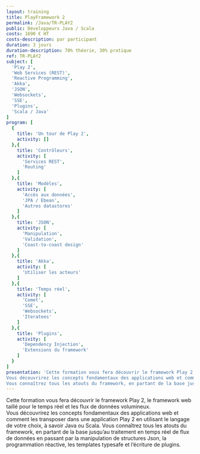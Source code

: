 ```yaml
---
layout: training
title: PlayFramework 2
permalink: /Java/TR-PLAY2
public: Développeurs Java / Scala
costs: 1690 € HT
costs-description: par participant
duration: 3 jours
duration-description: 70% théorie, 30% pratique
ref: TR-PLAY2
subject: [
  'Play 2',
  'Web Services (REST)',
  'Reactive Programming',
  'Akka',
  'JSON',
  'Websockets',
  'SSE',
  'Plugins',
  'Scala / Java'
]
program: [
  {
    title: 'Un tour de Play 2',
    activity: []
  },{
    title: 'Contrôleurs',
    activity: [
      'Services REST',
      'Routing'
    ]
  },{
    title: 'Modèles',
    activity: [
      'Accès aux données',
      'JPA / Ebean',
      'Autres datastores'
    ]
  },{
    title: 'JSON',
    activity: [
      'Manipulation',
      'Validation',
      'Coast-to-coast design'
    ]
  },{
    title: 'Akka',
    activity: [
      'Utiliser les acteurs'
    ]
  },{
    title: 'Temps réel',
    activity: [
      'Comet',
      'SSE',
      'Websockets',
      'Iteratees'
    ]
  },{
    title: 'Plugins',
    activity: [
      'Dependency Injection',
      'Extensions du framework'
    ]
  }
]
presentation: 'Cette formation vous fera découvrir le framework Play 2, le framework web taillé pour le temps réel et les flux de données volumineux.
Vous découvrirez les concepts fondamentaux des applications web et comment les transposer dans une application Play 2 en utilisant le langage de votre choix, à savoir Java ou Scala.
Vous connaîtrez tous les atouts du framework, en partant de la base jusqu’au traitement en temps réel de flux de données en passant par la manipulation de structures Json, la programmation réactive, les templates typesafe et l’écriture de plugins.'
---
```


Cette formation vous fera découvrir le framework Play 2, le framework web taillé pour le temps réel et les flux de données volumineux.  
Vous découvrirez les concepts fondamentaux des applications web et comment les transposer dans une application Play 2 en utilisant le langage de votre choix, à savoir Java ou Scala.
Vous connaîtrez tous les atouts du framework, en partant de la base jusqu’au traitement en temps réel de flux de données en passant par la manipulation de structures Json, la programmation réactive, les templates typesafe et l’écriture de plugins.  
